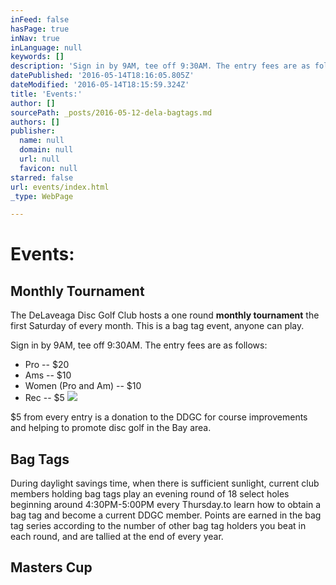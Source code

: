 ```yaml
---
inFeed: false
hasPage: true
inNav: true
inLanguage: null
keywords: []
description: 'Sign in by 9AM, tee off 9:30AM. The entry fees are as follows:'
datePublished: '2016-05-14T18:16:05.805Z'
dateModified: '2016-05-14T18:15:59.324Z'
title: 'Events:'
author: []
sourcePath: _posts/2016-05-12-dela-bagtags.md
authors: []
publisher:
  name: null
  domain: null
  url: null
  favicon: null
starred: false
url: events/index.html
_type: WebPage

---
```

# Events:

## Monthly Tournament

The DeLaveaga Disc Golf Club hosts a one round **monthly tournament** the first Saturday of every month. This is a bag tag event, anyone can play.

Sign in by 9AM, tee off 9:30AM. The entry fees are as follows:

* Pro -- $20
* Ams -- $10
* Women (Pro and Am) -- $10
* Rec -- $5
![](https://the-grid-user-content.s3-us-west-2.amazonaws.com/748c7b17-44ef-4d47-9554-70addcd74730.jpg)

$5 from every entry is a donation to the DDGC for course improvements and helping to promote disc golf in the Bay area.

## Bag Tags

During daylight savings time, when there is sufficient sunlight, current club members holding bag tags play an evening round of 18 select holes beginning around 4:30PM-5:00PM every Thursday.to learn how to obtain a bag tag and become a current DDGC member. Points are earned in the bag tag series according to the number of other bag tag holders you beat in each round, and are tallied at the end of every year.

## Masters Cup
